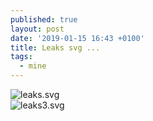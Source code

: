 ```yaml
---
published: true
layout: post
date: '2019-01-15 16:43 +0100'
title: Leaks svg ...
tags:
  - mine
---
```

![leaks.svg]({{site.baseurl}}/media/leaks.svg)  
![leaks3.svg]({{site.baseurl}}/media/leaks3.svg)